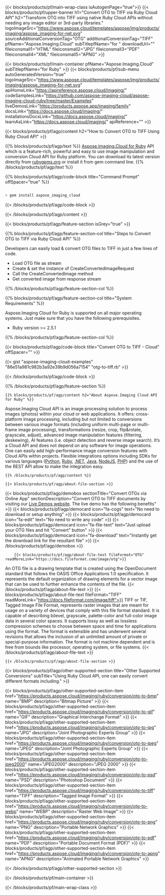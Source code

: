 ﻿---
title:  
weight: 1
url: /Ruby/conversion/otg-to-tiff/
description: Sample code for OTG to TIFF  Ruby Cloud API conversion. Use API example code for batch OTG files to TIFF conversion within any Ruby based application. 
---

{{< blocks/products/pf/main-wrap-class isAutogenPage="true">}}
{{< blocks/products/pf/upper-banner h1="Convert OTG to TIFF via Ruby Cloud API" h2="Transform OTG into TIFF using native Ruby Cloud APIs without needing any image editor or 3rd-party libraries." logoImageSrc="https://www.aspose.cloud/templates/aspose/img/products/imaging/aspose_imaging-for-net.svg" sourceAdditionalConversionTag="OTG" additionalConversionTag="TIFF" pfName="Aspose.Imaging.Cloud" subTitlepfName="for " downloadUrl="" fileiconsmall1="HTML" fileiconsmall2="JPG" fileiconsmall3="PDF" fileiconsmall4="XML" fileiconsmall5="APNG" >}}


{{< blocks/products/pf/main-container pfName="Aspose.Imaging.Cloud" subTitlepfName="for Ruby" >}}
{{< blocks/products/pf/sub-menu autoGeneratedVersion="true" logoImageSrc="https://www.aspose.cloud/templates/aspose/img/products/imaging/aspose_imaging-for-net.svg" apiHomeLink="https://apireference.aspose.cloud/imaging/" codeSamplesLink="https://github.com/aspose-imaging-cloud/aspose-imaging-cloud-ruby/tree/master/Examples" liveDemosLink="https://products.aspose.app/imaging/family" docsLink="https://docs.aspose.cloud/imaging/" installationsDocsLink="https://docs.aspose.cloud/imaging/" learnAsLink="https://docs.aspose.cloud/imaging/" apiReference="" >}}

{{< blocks/products/pf/agp/content h2="How to Convert OTG to TIFF Using Ruby Cloud API" >}}

{{% blocks/products/pf/agp/text %}}
[Aspose.Imaging.Cloud for Ruby](https://products.aspose.cloud/imaging/ruby) 
API which is a feature-rich, powerful and easy to use image manipulation and conversion Cloud API for Ruby platform. You can download its latest version directly from
[rubygems.org](https://rubygems.org/gems/aspose_imaging_cloud) or install it from gem command line.
{{% /blocks/products/pf/agp/text %}}

{{% blocks/products/pf/agp/code-block title="Command Prompt" offSpacer="true" %}}
```cs

> gem install aspose_imaging_cloud

```
{{< /blocks/products/pf/agp/code-block >}}

{{< /blocks/products/pf/agp/content >}}

{{< blocks/products/pf/agp/feature-section isGrey="true" >}}

{{% blocks/products/pf/agp/feature-section-col title="Steps to Convert OTG to TIFF via Ruby Cloud API" %}}

Developers can easily load & convert OTG files to TIFF in just a few lines of code.

+ Load OTG  file as stream
+ Create & set the instance of CreateConvertedImageRequest 
+ Call the CreateConvertedImage method
+ Get converted image from response stream

{{% /blocks/products/pf/agp/feature-section-col %}}

{{% blocks/products/pf/agp/feature-section-col title="System Requirements" %}}

Aspose.Imaging Cloud for Ruby is supported on all major operating systems. Just make sure that you have the following prerequisites.
- Ruby version >= 2.5.1

{{% /blocks/products/pf/agp/feature-section-col %}}

{{< blocks/products/pf/agp/code-block title="Convert OTG to TIFF - Cloud" offSpacer="" >}}

{{< gist "aspose-imaging-cloud-examples" "86e51a981c982b3a92e39b9d056a7154" "otg-to-tiff.rb" >}}

{{< /blocks/products/pf/agp/code-block >}}

{{% /blocks/products/pf/agp/feature-section %}}

    {{% blocks/products/pf/agp/content h2="About Aspose.Imaging Cloud API for Ruby" %}}

Aspose.Imaging Cloud API is an image processing solution to process images (photos) within your cloud or web applications. 
It offers: cross-platform Image processing, including but not limited to conversions between various image formats (including uniform multi-page or multi-frame image processing), transformations (resize, crop, flip&rotate, grayscale, adjust), advanced image manipulation features (filtering, deskewing), AI features (i.e. object detection and reverse image search). 
It’s a Cloud API and does not depend on any software for image operations. One can easily add high-performance image conversion features with Cloud APIs within projects.
Flexible integrations options including SDKs for various languages ([Python](https://products.aspose.cloud/imaging/python/conversion/otg-to-tiff), [Ruby](https://products.aspose.cloud/imaging/ruby/conversion/otg-to-tiff), [.NET](https://products.aspose.cloud/imaging/net/conversion/otg-to-tiff), [Java](https://products.aspose.cloud/imaging/java/conversion/otg-to-tiff), [NodeJS](https://products.aspose.cloud/imaging/nodejs/conversion/otg-to-tiff), [PHP](https://products.aspose.cloud/imaging/php/conversion/otg-to-tiff)) and the use of the REST API allow to make the integration easy.

    {{% /blocks/products/pf/agp/content %}}

    {{< blocks/products/pf/agp/about-file-section >}}      

<!-- aboutfile Starts -->
   {{< blocks/products/pf/agp/demobox sectionTitle="Convert OTGs via Online App" sectionDescription="Convert OTG to TIFF documents by visiting our [Live Demos website](https://products.aspose.app/imaging/conversion). The live demo has the following benefits" >}}
            {{< blocks/products/pf/agp/democard icon="fa-cogs" text="No need to download or setup anything" >}}
            {{< blocks/products/pf/agp/democard icon="fa-edit" text="No need to write any code" >}}
            {{< blocks/products/pf/agp/democard icon="fa-file-text" text="Just upload your OTG files and hit \"Convert\" button" >}}
            {{< blocks/products/pf/agp/democard icon="fa-download" text="Instantly get the download link for the resultant file" >}}
   {{< /blocks/products/pf/agp/demobox >}}

        {{< blocks/products/pf/agp/about-file-text fileFormat="OTG" readMoreLink="https://docs.fileformat.com/image/otg">}}
An OTG file is a drawing template that is created using the OpenDocument standard that follows the OASIS Office Applications 1.0 specification. It represents the default organization of drawing elements for a vector image that can be used to further enhance the contents of the file.
        {{< /blocks/products/pf/agp/about-file-text >}}
        {{< blocks/products/pf/agp/about-file-text fileFormat="TIFF" readMoreLink="https://docs.fileformat.com/image/tiff">}}
TIFF or TIF, Tagged Image File Format, represents raster images that are meant for usage on a variety of devices that comply with this file format standard. It is capable of describing bilevel, grayscale, palette-color and full-color image data in several color spaces. It supports lossy as well as lossless compression schemes to choose between space and time for applications using the format. The format is extensible and has underwent several revisions that allows the inclusion of an unlimited amount of private or special-purpose information. The format is not machine dependent and is free from bounds like processor, operating system, or file systems.
        {{< /blocks/products/pf/agp/about-file-text >}}

    {{< /blocks/products/pf/agp/about-file-section >}}

<!-- aboutfile Ends -->

{{< blocks/products/pf/agp/other-supported-section title="Other Supported Conversions" subTitle="Using Ruby Cloud API, one can easily convert different formats including." >}}

{{< blocks/products/pf/agp/other-supported-section-item href="https://products.aspose.cloud/imaging/ruby/conversion/otg-to-bmp" name="BMP" description="Bitmap Picture" >}}
{{< blocks/products/pf/agp/other-supported-section-item href="https://products.aspose.cloud/imaging/ruby/conversion/otg-to-gif" name="GIF" description="Graphical Interchange Format" >}}
{{< blocks/products/pf/agp/other-supported-section-item href="https://products.aspose.cloud/imaging/ruby/conversion/otg-to-jpg" name="JPG" description="Joint Photographic Experts Group" >}}
{{< blocks/products/pf/agp/other-supported-section-item href="https://products.aspose.cloud/imaging/ruby/conversion/otg-to-jpeg" name="JPEG" description="Joint Photographic Experts Group" >}}
{{< blocks/products/pf/agp/other-supported-section-item href="https://products.aspose.cloud/imaging/ruby/conversion/otg-to-jpeg2000" name="JPEG2000" description="JPEG 2000" >}}
{{< blocks/products/pf/agp/other-supported-section-item href="https://products.aspose.cloud/imaging/ruby/conversion/otg-to-psd" name="PSD" description="Photoshop Document" >}}
{{< blocks/products/pf/agp/other-supported-section-item href="https://products.aspose.cloud/imaging/ruby/conversion/otg-to-tiff" name="TIFF" description="Tagged Image Format" >}}
{{< blocks/products/pf/agp/other-supported-section-item href="https://products.aspose.cloud/imaging/ruby/conversion/otg-to-webp" name="WEBP" description="Raster Web Image" >}}
{{< blocks/products/pf/agp/other-supported-section-item href="https://products.aspose.cloud/imaging/ruby/conversion/otg-to-png" name="PNG" description="Portable Network Graphics" >}}
{{< blocks/products/pf/agp/other-supported-section-item href="https://products.aspose.cloud/imaging/ruby/conversion/otg-to-pdf" name="PDF" description="Portable Document Format (PDF)" >}}
{{< blocks/products/pf/agp/other-supported-section-item href="https://products.aspose.cloud/imaging/ruby/conversion/otg-to-apng" name="APNG" description="Animated Portable Network Graphics" >}}

{{< /blocks/products/pf/agp/other-supported-section >}}

{{< /blocks/products/pf/main-container >}}
    
{{< /blocks/products/pf/main-wrap-class >}}
